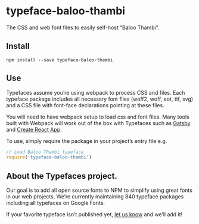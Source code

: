 
# typeface-baloo-thambi

The CSS and web font files to easily self-host “Baloo Thambi”.

## Install

`npm install --save typeface-baloo-thambi`

## Use

Typefaces assume you’re using webpack to process CSS and files. Each typeface
package includes all necessary font files (woff2, woff, eot, ttf, svg) and
a CSS file with font-face declarations pointing at these files.

You will need to have webpack setup to load css and font files. Many tools built
with Webpack will work out of the box with Typefaces such as [Gatsby](https://github.com/gatsbyjs/gatsby)
and [Create React App](https://github.com/facebookincubator/create-react-app).

To use, simply require the package in your project’s entry file e.g.

```javascript
// Load Baloo Thambi typeface
require('typeface-baloo-thambi')
```

## About the Typefaces project.

Our goal is to add all open source fonts to NPM to simplify using great fonts in
our web projects. We’re currently maintaining 840 typeface packages
including all typefaces on Google Fonts.

If your favorite typeface isn’t published yet, [let us know](https://github.com/KyleAMathews/typefaces)
and we’ll add it!
